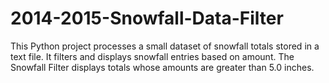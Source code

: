 # 2014-2015-Snowfall-Data-Filter
This Python project processes a small dataset of snowfall totals stored in a text file. It filters and displays snowfall entries based on amount. The Snowfall Filter displays totals whose amounts are greater than 5.0 inches.
